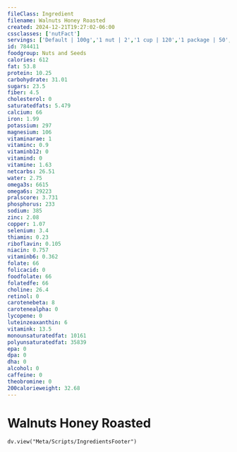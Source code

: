 ```yaml
---
fileClass: Ingredient
filename: Walnuts Honey Roasted
created: 2024-12-21T19:27:02-06:00
cssclasses: ['nutFact']
servings: ['Default | 100g','1 nut | 2','1 cup | 120','1 package | 50','1 oz | 28']
id: 784411
foodgroup: Nuts and Seeds
calories: 612
fat: 53.8
protein: 10.25
carbohydrate: 31.01
sugars: 23.5
fiber: 4.5
cholesterol: 0
saturatedfats: 5.479
calcium: 66
iron: 1.99
potassium: 297
magnesium: 106
vitaminarae: 1
vitaminc: 0.9
vitaminb12: 0
vitamind: 0
vitamine: 1.63
netcarbs: 26.51
water: 2.75
omega3s: 6615
omega6s: 29223
pralscore: 3.731
phosphorus: 233
sodium: 385
zinc: 2.08
copper: 1.07
selenium: 3.4
thiamin: 0.23
riboflavin: 0.105
niacin: 0.757
vitaminb6: 0.362
folate: 66
folicacid: 0
foodfolate: 66
folatedfe: 66
choline: 26.4
retinol: 0
carotenebeta: 8
carotenealpha: 0
lycopene: 0
luteinzeaxanthin: 6
vitamink: 13.5
monounsaturatedfat: 10161
polyunsaturatedfat: 35839
epa: 0
dpa: 0
dha: 0
alcohol: 0
caffeine: 0
theobromine: 0
200calorieweight: 32.68
---
```


# Walnuts Honey Roasted

```dataviewjs
dv.view("Meta/Scripts/IngredientsFooter")
```